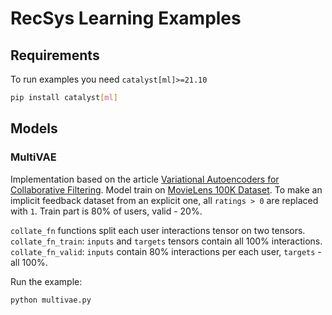 # RecSys Learning Examples

## Requirements

To run examples you need `catalyst[ml]>=21.10`
```bash
pip install catalyst[ml]
```

## Models

### MultiVAE

Implementation based on the article [Variational Autoencoders for Collaborative Filtering](https://arxiv.org/pdf/1802.05814.pdf).
Model train on [MovieLens 100K Dataset](https://grouplens.org/datasets/movielens/100k/). 
To make an implicit feedback dataset from an explicit one, all `ratings > 0` are replaced with `1`.
Train part is 80% of users, valid - 20%.

``collate_fn`` functions split each user interactions tensor on two tensors. ``collate_fn_train``: `inputs` and `targets`
tensors contain all 100% interactions. ``collate_fn_valid``: `inputs` contain 80% interactions per each user, `targets` - all 100%.

Run the example:
```bash
python multivae.py
```